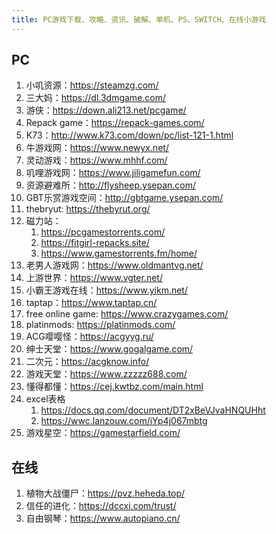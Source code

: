 ```yaml
---
title: PC游戏下载、攻略、资讯、破解、单机、PS、SWITCH、在线小游戏
---
```


## PC
1. 小叽资源：https://steamzg.com/
2. 三大妈：https://dl.3dmgame.com/
3. 游侠：https://down.ali213.net/pcgame/
4. Repack game：https://repack-games.com/
5. K73：http://www.k73.com/down/pc/list-121-1.html
6. 牛游戏网：https://www.newyx.net/
7. 灵动游戏：https://www.mhhf.com/
8. 叽哩游戏网：https://www.jiligamefun.com/
9. 资源避难所：http://flysheep.ysepan.com/
10. GBT乐赏游戏空间：http://gbtgame.ysepan.com/
11. thebryut: https://thebyrut.org/
12. 磁力站：
    1.  https://pcgamestorrents.com/
    2.  https://fitgirl-repacks.site/
    3.  https://www.gamestorrents.fm/home/
13. 老男人游戏网：https://www.oldmantvg.net/
14. 上游世界：https://www.vgter.net/
15. 小霸王游戏在线：https://www.yikm.net/
16. taptap：https://www.taptap.cn/
17. free online game: https://www.crazygames.com/
18. platinmods: https://platinmods.com/
19. ACG嘤嘤怪：https://acgyyg.ru/
20. 绅士天堂：https://www.gogalgame.com/
21. 二次元：https://acgknow.info/
22. 游戏天堂：https://www.zzzzz688.com/
23. 懂得都懂：https://cej.kwtbz.com/main.html
24. excel表格
    1.  https://docs.qq.com/document/DT2xBeVJvaHNQUHht
    2.  https://wwc.lanzouw.com/iYp4j067mbtg
25. 游戏星空：https://gamestarfield.com/

 

## 在线
1. 植物大战僵尸：https://pvz.heheda.top/
2. 信任的进化：https://dccxi.com/trust/
3. 自由钢琴：https://www.autopiano.cn/